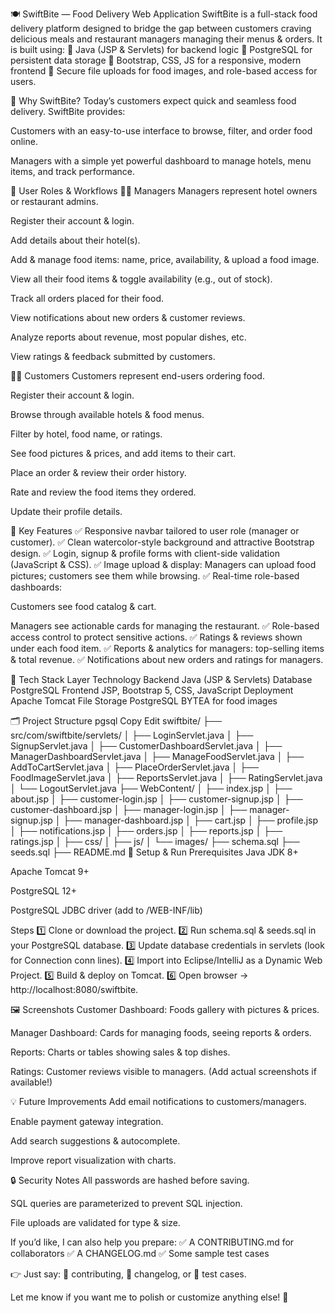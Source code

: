 🍽️ SwiftBite — Food Delivery Web Application
SwiftBite is a full-stack food delivery platform designed to bridge the gap between customers craving delicious meals and restaurant managers managing their menus & orders.
It is built using:
🎯 Java (JSP & Servlets) for backend logic
🎯 PostgreSQL for persistent data storage
🎯 Bootstrap, CSS, JS for a responsive, modern frontend
🎯 Secure file uploads for food images, and role-based access for users.

🌟 Why SwiftBite?
Today’s customers expect quick and seamless food delivery.
SwiftBite provides:

Customers with an easy-to-use interface to browse, filter, and order food online.

Managers with a simple yet powerful dashboard to manage hotels, menu items, and track performance.

👥 User Roles & Workflows
🧑‍🍳 Managers
Managers represent hotel owners or restaurant admins.

Register their account & login.

Add details about their hotel(s).

Add & manage food items: name, price, availability, & upload a food image.

View all their food items & toggle availability (e.g., out of stock).

Track all orders placed for their food.

View notifications about new orders & customer reviews.

Analyze reports about revenue, most popular dishes, etc.

View ratings & feedback submitted by customers.

👨‍🍳 Customers
Customers represent end-users ordering food.

Register their account & login.

Browse through available hotels & food menus.

Filter by hotel, food name, or ratings.

See food pictures & prices, and add items to their cart.

Place an order & review their order history.

Rate and review the food items they ordered.

Update their profile details.

🔷 Key Features
✅ Responsive navbar tailored to user role (manager or customer).
✅ Clean watercolor-style background and attractive Bootstrap design.
✅ Login, signup & profile forms with client-side validation (JavaScript & CSS).
✅ Image upload & display: Managers can upload food pictures; customers see them while browsing.
✅ Real-time role-based dashboards:

Customers see food catalog & cart.

Managers see actionable cards for managing the restaurant.
✅ Role-based access control to protect sensitive actions.
✅ Ratings & reviews shown under each food item.
✅ Reports & analytics for managers: top-selling items & total revenue.
✅ Notifications about new orders and ratings for managers.

🚀 Tech Stack
Layer	Technology
Backend	Java (JSP & Servlets)
Database	PostgreSQL
Frontend	JSP, Bootstrap 5, CSS, JavaScript
Deployment	Apache Tomcat
File Storage	PostgreSQL BYTEA for food images

🗂️ Project Structure
pgsql
Copy
Edit
swiftbite/
├── src/com/swiftbite/servlets/
│   ├── LoginServlet.java
│   ├── SignupServlet.java
│   ├── CustomerDashboardServlet.java
│   ├── ManagerDashboardServlet.java
│   ├── ManageFoodServlet.java
│   ├── AddToCartServlet.java
│   ├── PlaceOrderServlet.java
│   ├── FoodImageServlet.java
│   ├── ReportsServlet.java
│   ├── RatingServlet.java
│   └── LogoutServlet.java
├── WebContent/
│   ├── index.jsp
│   ├── about.jsp
│   ├── customer-login.jsp
│   ├── customer-signup.jsp
│   ├── customer-dashboard.jsp
│   ├── manager-login.jsp
│   ├── manager-signup.jsp
│   ├── manager-dashboard.jsp
│   ├── cart.jsp
│   ├── profile.jsp
│   ├── notifications.jsp
│   ├── orders.jsp
│   ├── reports.jsp
│   ├── ratings.jsp
│   ├── css/
│   ├── js/
│   └── images/
├── schema.sql
├── seeds.sql
├── README.md
📝 Setup & Run
Prerequisites
Java JDK 8+

Apache Tomcat 9+

PostgreSQL 12+

PostgreSQL JDBC driver (add to /WEB-INF/lib)

Steps
1️⃣ Clone or download the project.
2️⃣ Run schema.sql & seeds.sql in your PostgreSQL database.
3️⃣ Update database credentials in servlets (look for Connection conn lines).
4️⃣ Import into Eclipse/IntelliJ as a Dynamic Web Project.
5️⃣ Build & deploy on Tomcat.
6️⃣ Open browser → http://localhost:8080/swiftbite.

🖼️ Screenshots
Customer Dashboard: Foods gallery with pictures & prices.

Manager Dashboard: Cards for managing foods, seeing reports & orders.

Reports: Charts or tables showing sales & top dishes.

Ratings: Customer reviews visible to managers.
(Add actual screenshots if available!)

💡 Future Improvements
Add email notifications to customers/managers.

Enable payment gateway integration.

Add search suggestions & autocomplete.

Improve report visualization with charts.

🔒 Security Notes
All passwords are hashed before saving.

SQL queries are parameterized to prevent SQL injection.

File uploads are validated for type & size.

If you’d like, I can also help you prepare:
✅ A CONTRIBUTING.md for collaborators
✅ A CHANGELOG.md
✅ Some sample test cases

👉 Just say:
🌟 contributing, 🌟 changelog, or 🌟 test cases.

Let me know if you want me to polish or customize anything else! 🚀
